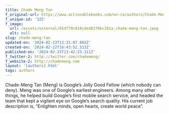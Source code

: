```yaml
---
title: Chade Meng Tan
f_original-url: https://www.actionablebooks.com/en-ca/authors/Chade-Meng-Tan/
f_unique-id: '325'
f_image:
  url: /assets/external/65d779c818cded8270bc201a_chade-meng-tan.jpeg
  alt: null
slug: chade-meng-tan
updated-on: '2024-02-23T13:31:07.882Z'
created-on: '2024-02-22T16:43:52.513Z'
published-on: '2024-02-23T13:42:23.311Z'
f_twitter-2: http://twitter.com/chademeng/
f_website-2: http://chademeng.com
layout: '[authors].html'
tags: authors
---
```


Chade-Meng Tan (Meng) is Google’s Jolly Good Fellow (which nobody can deny). Meng was one of Google’s earliest engineers. Among many other things, he helped build Google’s first mobile search service, and headed the team that kept a vigilant eye on Google’s search quality. His current job description is, “Enlighten minds, open hearts, create world peace”.
